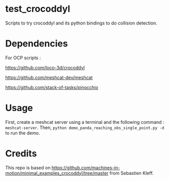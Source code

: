 # test_crocoddyl

Scripts to try crocoddyl and its python bindings to do collision detection. 

# Dependencies 

For OCP scripts : 

https://github.com/loco-3d/crocoddyl

https://github.com/meshcat-dev/meshcat

https://github.com/stack-of-tasks/pinocchio

# Usage 

First, create a meshcat server using a terminal and the following command : ```meshcat-server```. Then, ``` python demo_panda_reaching_obs_single_point.py -d ``` to run the demo. 

# Credits

This repo is based on https://github.com/machines-in-motion/minimal_examples_crocoddyl/tree/master from Sebastien Kleff. 

